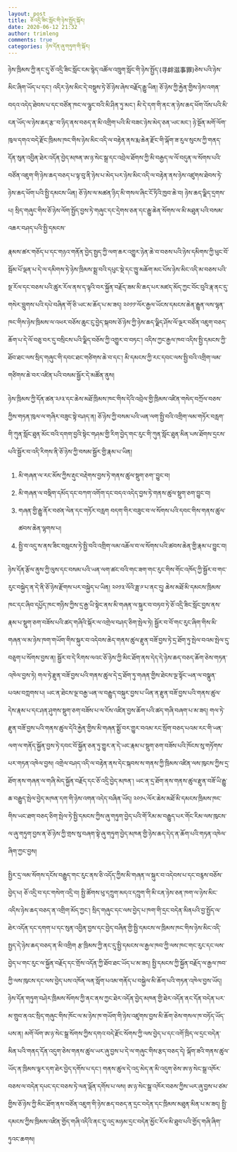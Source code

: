 ```yaml
---
layout: post
title: ཅོ་འདྲི་ཟིང་སློང་གི་ཉེས་སྤྱོད་སྐོར།
date: 2020-06-12 21:32
author: trimleng
comments: true
categories: ཉེས་དོན་ཞུ་གཏུག་གི་སྐོར།
---
```

<!-- wp:paragraph -->
<p>ཉེས་ཁྲིམས་ཀྱི་ནང་དུ་ཅོ་འདྲི་ཟིང་སློང་ངམ་སྙེད་འཚོལ་འཁྲུག་སློང་གི་ཉེས་སྤྱོད་(寻衅滋事罪)ཅེས་པའི་ཉེས་མིང་ཞིག་ཡོད་པ་དང་། འདིར་ཉེས་མིང་དེ་བསྡུས་ཏེ་ཅོ་ཉེས་ཞེས་བརྗོད་རྒྱུ་ཡིན། ཅོ་ཉེས་ཀྱི་རྐྱེན་གྱིས་ཉེས་འགན་བདའ་འདེད་ཐེབས་པ་དང་བཙོན་ཁང་ལ་ལྷུང་བའི་མི་ཤིན་ཏུ་མང་། མི་དེ་དག་གི་ནང་ན་ཉེས་ཆད་ཕོག་འོས་པའི་མི་ངན་ཡོད་ལ་ཉེས་ཆད་རྩ་་བ་ཉིད་ནས་བཅད་ན་མི་འགྲིག་པའི་མི་བཟང་ཉེས་མེད་ཅན་ཡང་མང་། ཉེ་སྔོན་མགོ་ལོག་ཁུལ་དགའ་བདེ་རྫོང་ཁྲིམས་ཁང་གིས་ཉེས་མིང་འདི་ལ་བརྟེན་ནས་རྨ་ཆེན་རྫོང་གི་ལྐོག་ཟ་རུལ་སུངས་ཀྱི་གནད་དོན་སུན་འབྱིན་ཐེར་འདོན་བྱེད་མཁན་ཨ་ཉ་སེང་སྒྲ་དང་འབྲེལ་ཐོགས་ཀྱི་མི་བརྒྱད་ལ་ལོ་བདུན་ལ་སོགས་པའི་བཙོན་འཇུག་གི་ཉེས་ཆད་བཅད་པ་ལྟ་བུ་ནི་ཉེས་པ་མེད་པར་ཉེས་མིང་འདི་ལ་བརྟེན་ནས་ཉེས་འཛུགས་ཐེབས་ཏེ་ཉེས་ཆད་ཕོག་པའི་སྤྱི་དམངས་ཡིན། ཅོ་ཉེས་ལ་མཚན་ཉིད་མི་གསལ་ཞིང་ངོ་ཏིའི་ཁྱབ་ཆེ་བ། ཉེས་ཆད་ལྗིད་དྲགས་པ། སྲིད་གཞུང་གིས་ཅོ་ཉེས་ལོག་སྤྱོད་བྱས་ཏེ་གཞུང་དང་དྲེགས་ཅན་དང་རྒྱུ་ཆེན་སོགས་ལ་མི་མཐུན་པའི་བསམ་འཆར་བཤད་པའི་སྤྱི་དམངས་</p>
<!-- /wp:paragraph -->

<!-- wp:more -->
<!--more-->
<!-- /wp:more -->

<!-- wp:paragraph -->
<p>རྣམས་ཚར་གཅོད་པ་དང་གཉའ་གནོན་བྱེད་སྤྱད་ཀྱི་ལག་ཆར་འགྱུར་ཉེན་ཆེ་བ་བཅས་པའི་ཉེས་དམིགས་ཀྱི་ཕུང་བོ་སྦོམ་པོ་ལྡན་པ་དེ་ལ་དམིགས་ཏེ་ཉེས་ཁྲིམས་སྨྲ་བའི་དཔུང་སྡེ་དང་ཁྱུ་མཆོག་མང་པོས་ཉེས་མིང་འདི་མ་བཅས་པའི་སྔ་རོལ་དང་བཅས་པའི་ཚུར་རོལ་ནས་ད་ལྟའི་བར་སྐྱོན་བརྗོད་ཟམ་མི་ཆད་པར་མཛད་མོད་ཀྱང་བོང་བུའི་རྣ་ནང་དུ་གསེར་བླུགས་པའི་དཔེ་བཞིན་གོ་ཅི་ཡང་མ་ཆོད་པ་མ་ཟད། ༢༠༡༡་ལོར་རྒྱལ་ཡོངས་དམངས་ཆེན་རྒྱུན་ལས་ལྷན་ཁང་གིས་ཉེས་ཁྲིམས་ལ་འཕར་བཅོས་ཆུང་ངུ་བྱེད་སྐབས་ཅོ་ཉེས་ཀྱི་ཉེས་ཆད་ལྗིད་ཤོས་ལོ་ལྔར་བཙོན་འཇུག་བཅད་ཆོག་པ་དེ་ལོ་བཅུ་བར་དུ་བསྲིངས་པའི་ལྗིད་བཅོས་ཀྱི་འགྱུར་བ་བཏང་། འདིས་ཀྱང་རྒྱལ་ཁབ་འདིས་སྤྱི་དམངས་ཀྱི་ཐོབ་ཐང་ལས་སྲིད་གཞུང་གི་དབང་ཐང་གཙིགས་ཆེ་བ་དང་། མི་དམངས་ཀྱི་རང་དབང་ལས་སྤྱི་བའི་འགྲིག་ལམ་གཙིགས་ཆེ་བར་འཛིན་པའི་བསམ་སྦྱོར་དེ་མཚོན་ནུས། <br></p>
<!-- /wp:paragraph -->

<!-- wp:paragraph -->
<p>ཉེས་ཁྲིམས་ཀྱི་དོན་ཚན་༢༩༣་དང་ཆེས་མཐོ་ཁྲིམས་ཁང་གིས་དེའི་འབྲེལ་གྱི་ཁྲིམས་འཛིན་གསེད་བཀྲོལ་བཅས་ཀྱིས་གཏན་ཁུལ་ལ་གཞིར་བཟུང་སྟེ་བཤད་ན། ཅོ་ཉེས་ཀྱི་བསམ་པའི་ཡན་ལག་སྤྱི་བའི་འགྲིག་ལམ་གཏོར་བརླག་གི་ཀུན་སློང་ཐུན་མོང་བའི་དགག་བྱའི་སྟེང་གཤམ་གྱི་རིག་བྱེད་གང་རུང་གི་ཀུན་སློང་ཐུན་མིན་པས་ཐོགས་དྲངས་པའི་སྦྱོར་བ་འདི་རིགས་ནི་ཅོ་ཉེས་ཀྱི་བསམ་སྦྱོར་གྱི་རྣམ་པ་ཡིན།&nbsp;</p>
<!-- /wp:paragraph -->

<!-- wp:list {"ordered":true} -->
<ol><li>མི་གཞན་ལ་རང་མོས་ཀྱིས་རྡུང་བརྡེགས་བྱས་ཏེ་གནས་ཚུལ་སྡུག་ཅག་་བྱུང་བ།&nbsp;</li><li>མི་གཞན་ལ་བསྡིག་དམོད་དང་བཀག་འགོག་དང་བདའ་འདེད་བྱས་ཏེ་གནས་ཚུལ་སྡུག་ཅག་བྱུང་བ།&nbsp;</li><li>གཞན་གྱི་རྒྱུ་ནོར་བཙན་ལེན་དང་གཏོར་བརླག བདག་གིར་བཟུང་བ་ལ་སོགས་པའི་དབང་གིས་གནས་ཚུལ་ཚབས་ཆེན་ལྷགས་པ།&nbsp;</li><li>སྤྱི་བ་འདུ་ས་ནས་ཟིང་བསླངས་ཏེ་སྤྱི་བའི་འགྲིག་ལམ་འཆོལ་བ་ལ་སོགས་པའི་ཚབས་ཆེན་གྱི་རྣམ་པ་བྱུང་བ།</li></ol>
<!-- /wp:list -->

<!-- wp:paragraph -->
<p>ཉེས་དོན་རྩོལ་ནུས་ཀྱི་ལུས་དང་བསམ་པའི་ཡན་ལག་ཚང་བའི་གང་ཟག་གང་རུང་གིས་གོང་འཁོད་ཀྱི་སྦྱོར་བ་གང་རུང་བསྐྱེད་ན་དེ་ནི་ཅོ་ཉེས་རྫོགས་པར་བསྐྱེད་པ་ཡིན། ༢༠༡༣་ལོའི་ཟླ་༩་པ་ནང་དུ། ཆེས་མཐོ་མི་དམངས་ཁྲིམས་ཁང་དང་ཞིབ་དཔྱོད་ཁང་གཉིས་ཀྱིས་དྲ་རྒྱ་ཡི་སྟེང་ནས་མི་གཞན་ལ་སྐུར་བ་བཏབ་ཏེ་ཅོ་འདྲི་ཟིང་སློང་བྱས་ནས་རྣམ་པ་སྡུག་ཅག་བཟོས་པའི་ཚད་གཞིའི་སྐོར་ལ་འགྲེལ་བཤད་ཅིག་སྤེལ་ཏེ། སྦྱོར་བ་བོ་གང་རུང་ཞིག་གིས་མི་གཞན་ལ་མ་ཉེས་ཁག་གཡོག་གིས་སྐུར་བ་འདེབས་ཆེད་གནས་ཚུལ་རྫུན་བཟོ་བྱས་ཏེ་དྲ་ཐོག་ཏུ་སྤེལ་བའམ་སྤེལ་དུ་བཅུག་པ་སོགས་བྱས་ན། སྦྱོར་བ་དེ་རིགས་ལའང་ཅོ་ཉེས་ཀྱི་མིང་ཐོག་ནས་དེད་དེ་ཉེས་ཆད་བཅད་ཆོག་ཅེས་གཏན་འཁེལ་བྱས་ཏེ། གལ་ཏེ་རྫུན་བཟོ་བྱས་པའི་གནས་ཚུལ་དེ་དྲ་ཐོག་ཏུ་གཞན་གྱིས་ཐེངས་ལྔ་སྟོང་ཡན་ལ་བསྣུན་པའམ་བཀླགས་པ། ཡང་ན་ཐེངས་ལྔ་བརྒྱ་ཡན་ལ་བརྒྱུད་བསྐུར་བྱས་པ་ཡིན་ན་རྫུན་བཟོ་བྱས་པའི་གནས་ཚུལ་དེས་རྣམ་པ་དང་ཤན་ཤུགས་སྡུག་ཅག་བཟོས་པ་ལ་ངོས་འཛིན་བྱས་ཆོག་པའི་ཚད་གཞི་བཞག་པ་མ་ཟད། གལ་ཏེ་རྫུན་བཟོ་བྱས་པའི་གནས་ཚུལ་དེའི་རྐྱེན་གྱིས་མི་གཞན་སྨྱོ་བར་གྱུར་བའམ་རང་སྲོག་བཅད་པའམ་རང་གི་ཡན་ལག་ལ་གནོད་སྐྱོན་བྱས་ཏེ་དབང་བོ་སྐྱོན་ཅན་ཏུ་གྱུར་ན་དེ་ཡང་རྣམ་པ་སྡུག་ཅག་བཟོས་པའི་ཁོངས་སུ་གཏོགས་པར་གཏན་འཁེལ་བྱས། འགྲེལ་བཤད་འདི་ལ་བརྟེན་ནས་དེང་སྐབས་ས་གནས་ཀྱི་ཁྲིམས་འཛིན་ལས་ཁུངས་ཀྱིས་དྲ་ཐོག་ནས་གཞན་ལ་གཞི་མེད་སྐྱོན་བརྗོད་དང་ཅོ་འདྲི་བྱེད་མཁན་། ཡང་ན་དྲ་ཐོག་ནས་གནས་ཚུལ་རྫུན་བཟོ་ཡི་རྒྱུ་ཆ་བརྒྱུད་སྤེལ་བྱེད་མཁན་དག་གི་ཉེས་འགན་འདེད་བཞིན་ཡོད། ༢༠༡༨་ལོར་ཆེས་མཐོ་མི་དམངས་ཁྲིམས་ཁང་གིས་ཡང་ཐག་བཅད་ཅིག་སྤེལ་ཏེ་སྤྱི་དམངས་ཀྱིས་ཞུ་གཏུག་བྱེད་པའི་གོ་རིམ་མ་བརྒྱུད་པར་གོང་རིམ་ལས་ཁུངས་ལ་ཞུ་གཏུག་བྱས་ན་ཅོ་ཉེས་ཀྱི་གྲས་སུ་བཞག་སྟེ་ཞུ་གཏུག་བྱེད་མཁན་གྱི་ཉེས་ཆད་དེད་ན་ཆོག་པའི་གཏན་འཁེལ་ཞིག་ཀྱང་བྱས།&nbsp;&nbsp;</p>
<!-- /wp:paragraph -->

<!-- wp:paragraph -->
<p>སྤྱིར་དྲ་ལམ་སོགས་དངོས་བརྒྱུད་གང་རུང་ནས་ཅི་འདོད་ཀྱིས་མི་གཞན་ལ་སྐུར་བ་འདེབས་པ་དང་བརྙས་བཅོས་བྱེད་པ། ཅོ་འདྲི་བ་དང་གསེག་འདྲི་བ། སྤྱི་ཚོགས་ཕུ་དཀྲུག་མདའ་དཀྲུག་གི་མི་ངན་ཉེས་ཅན་ཁག་ལ་ཉེས་མིང་འདིས་ཉེས་ཆད་བཅད་ན་འགྲིག་མོད་ཀྱང་། སྲིད་གཞུང་དང་ལས་བྱེད་པ་ཁག་གི་དྲང་བདེན་མིནཔའི་བྱ་སྤྱོད་ལ་ཐེར་འདོན་དང་དགག་པ་དང་སུན་འབྱིན་བྱས་དང་བྱེད་བཞིན་གྱི་སྤྱི་དམངས་ལ་ཁྲིམས་ཁང་གིས་ཉེས་མིང་འདི་སྤྱད་དེ་ཉེས་ཆད་བཅད་ན་མི་འགྲིག རྩ་ཁྲིམས་ཀྱི་ནང་དུ་སྤྱི་དམངས་ལ་རྒྱལ་ཁབ་ཀྱི་ལས་ཁང་གང་རུང་དང་ལས་བྱེད་པ་གང་རུང་ལ་སྐྱོན་བརྗོད་དང་གྲོས་འདོན་ཀྱི་ཐོབ་ཐང་ཡོད་པ་མ་ཟད། སྤྱི་དམངས་ཀྱི་སྐྱོན་བརྗོད་ལ་རྒྱལ་ཁབ་ཀྱི་ལས་ཁུངས་དང་ལས་བྱེད་པས་འཁོན་ལན་སློག་པའམ་གནོད་པ་བསྐྱེལ་མི་ཆོག་པའི་གཏན་འཁེལ་བྱས་ཡོད། ཉེས་དོན་གཏུག་བཤེར་ཁྲིམས་སོགས་ཀྱི་ནང་ནས་ཀྱང་ཐེར་འདོན་བྱེད་མཁན་གྱི་ཐེར་འདོན་ནང་དོན་བདེན་པར་མ་གྲུབ་ནའང་སྲིད་གཞུང་གིས་ཁོང་ལ་མ་ཉེས་ཁ་གཡོག་གི་ཉེས་འཛུགས་བྱས་མི་ཆོག་ཅེས་གསལ་ཁ་བཏོད་ཡོད་པས་ན། མགོ་ལོག་ཨ་ཉ་སེང་སྒྲ་སོགས་ཀྱིས་དགའ་བདེ་རྫོང་སོགས་ཀྱི་ལས་བྱེད་པ་དང་འགོ་ཁྲིད་ལ་དྲང་བདེན་མིན་པའི་གནད་དོན་འདུག་ཅེས་གནས་ཚུལ་ཡར་ཞུ་བྱས་པ་དེ་ལ་གཞུང་གིས་རྩད་བཅད་དེ། ལྐོག་ཟའི་གནས་ཚུལ་ཡོད་ན་ཁྲིམས་ལྟར་དག་ཐེར་བྱེད་དགོས་པ་དང་། གནས་ཚུལ་དེ་འདྲ་མེད་ན་མི་འདུག་ཅེས་ཨ་ཉ་སེང་སྒྲ་འཁོར་བཅས་ལ་བདེན་དཔང་དང་བཅས་ཏེ་ལན་ལྡོན་དགོས་པ་ལས། ཨ་ཉ་སེང་སྒྲ་འཁོར་བཅས་ཀྱིས་ཡར་ཞུ་བྱས་པ་ཙམ་གྱིས་ཅོ་ཉེས་ཀྱི་མིང་ཐོག་ནས་བཙོན་འཇུག་གི་ཉེས་ཆད་བཅད་ན་དྲང་བདེན་དང་ཁྲིམས་མཐུན་མིན་པ་མ་ཟད། སྤྱི་དམངས་ཀྱིས་ཁྲིམས་འཛིན་གྱོད་གཞི་འདིའི་ནང་དུ་འདྲ་མཉམ་དྲང་བདེན་མྱོང་རོལ་མི་ཐུབ་པའི་གྱོད་གཞི་ཞིག་ཏུའང་ཆགས།&nbsp;&nbsp;<br></p>
<!-- /wp:paragraph -->
